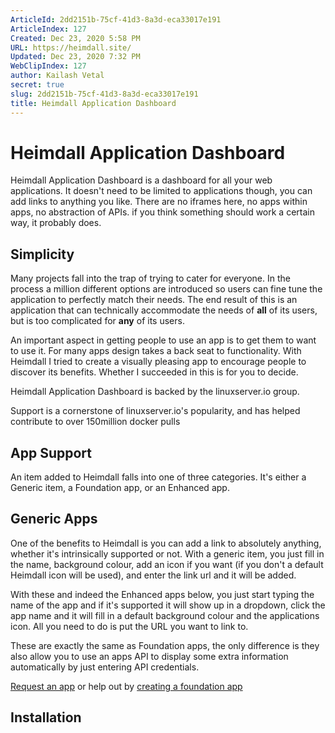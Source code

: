 ```yaml
---
ArticleId: 2dd2151b-75cf-41d3-8a3d-eca33017e191
ArticleIndex: 127
Created: Dec 23, 2020 5:58 PM
URL: https://heimdall.site/
Updated: Dec 23, 2020 7:32 PM
WebClipIndex: 127
author: Kailash Vetal
secret: true
slug: 2dd2151b-75cf-41d3-8a3d-eca33017e191
title: Heimdall Application Dashboard
---
```

#  Heimdall Application Dashboard
Heimdall Application Dashboard is a dashboard for all your web applications. It doesn't need to be limited to applications though, you can add links to anything you like. There are no iframes here, no apps within apps, no abstraction of APIs. if you think something should work a certain way, it probably does.

## Simplicity

Many projects fall into the trap of trying to cater for everyone. In the process a million different options are introduced so users can fine tune the application to perfectly match their needs. The end result of this is an application that can technically accommodate the needs of **all** of its users, but is too complicated for **any** of its users.

An important aspect in getting people to use an app is to get them to want to use it. For many apps design takes a back seat to functionality. With Heimdall I tried to create a visually pleasing app to encourage people to discover its benefits. Whether I succeeded in this is for you to decide.

Heimdall Application Dashboard is backed by the linuxserver.io group.

Support is a cornerstone of linuxserver.io's popularity, and has helped contribute to over 150million docker pulls

## App Support

An item added to Heimdall falls into one of three categories. It's either a Generic item, a Foundation app, or an Enhanced app.

## Generic Apps

One of the benefits to Heimdall is you can add a link to absolutely anything, whether it's intrinsically supported or not. With a generic item, you just fill in the name, background colour, add an icon if you want (if you don't a default Heimdall icon will be used), and enter the link url and it will be added.

With these and indeed the Enhanced apps below, you just start typing the name of the app and if it's supported it will show up in a dropdown, click the app name and it will fill in a default background colour and the applications icon. All you need to do is put the URL you want to link to.

These are exactly the same as Foundation apps, the only difference is they also allow you to use an apps API to display some extra information automatically by just entering API credentials.

[Request an app](https://apps.heimdall.site/request) or help out by [creating a foundation app](https://github.com/linuxserver/Heimdall-Apps/wiki/Submitting-an-app)

## Installation
